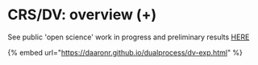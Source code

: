# CRS/DV: overview (+)

See public 'open science' work in progress and preliminary results [HERE](https://daaronr.github.io/dualprocess/dv-exp.html)

{% embed url="https://daaronr.github.io/dualprocess/dv-exp.html" %}
